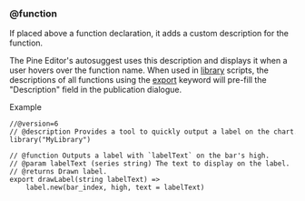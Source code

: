 ### @function

If placed above a function declaration, it adds a custom description for the function.

The Pine Editor's autosuggest uses this description and displays it when a user hovers over the function name. When used in [library](#fun_library) scripts, the descriptions of all functions using the [export](#kw_export) keyword will pre-fill the "Description" field in the publication dialogue.

Example

```
//@version=6  
// @description Provides a tool to quickly output a label on the chart.  
library("MyLibrary")  
  
// @function Outputs a label with `labelText` on the bar's high.  
// @param labelText (series string) The text to display on the label.  
// @returns Drawn label.  
export drawLabel(string labelText) =>  
    label.new(bar_index, high, text = labelText)
```
